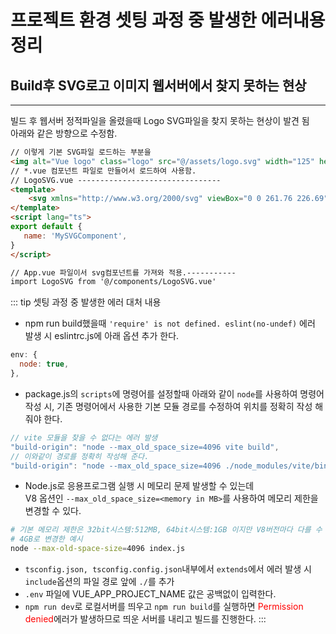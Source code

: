# 프로젝트 환경 셋팅 과정 중 발생한 에러내용 정리


## Build후 SVG로고 이미지 웹서버에서 찾지 못하는 현상
---
빌드 후 웹서버 정적파일을 올렸을때 Logo SVG파일을 찾지 못하는 현상이 발견 됨  
아래와 같은 방향으로 수정함.
```html
// 이렇게 기본 SVG파일 로드하는 부분을
<img alt="Vue logo" class="logo" src="@/assets/logo.svg" width="125" height="125" />
// *.vue 컴포넌트 파일로 만들어서 로드하여 사용함.
// LogoSVG.vue --------------------------------
<template>
	<svg xmlns="http://www.w3.org/2000/svg" viewBox="0 0 261.76 226.69"  xmlns:v="https://vecta.io/nano"><path d="M161.096.001l-30.225 52.351L100.647.001H-.005l130.877 226.688L261.749.001z" fill="#41b883"/><path d="M161.096.001l-30.225 52.351L100.647.001H52.346l78.526 136.01L209.398.001z" fill="#34495e"/></svg>
</template>
<script lang="ts">
export default {
   name: 'MySVGComponent',
}
</script>

// App.vue 파일이서 svg컴포넌트를 가져와 적용.-----------
import LogoSVG from '@/components/LogoSVG.vue'
```


::: tip 셋팅 과정 중 발생한 에러 대처 내용
* npm run build했을때 `'require' is not defined. eslint(no-undef)` 에러 발생 시 eslintrc.js에 아래 옵션 추가 한다.
```javascript
env: {
  node: true,
},
```
* package.js의 `scripts`에 명령어를 설정할때 아래와 같이 `node`를 사용하여 명령어 작성 시, 기존 명령어에서 사용한 기본 모듈 경로를 수정하여 위치를 정확히 작성 해줘야 한다.
```javascript
// vite 모듈을 찾을 수 없다는 에러 발생
"build-origin": "node --max_old_space_size=4096 vite build",
// 이와같이 경로를 정확히 작성해 준다.
"build-origin": "node --max_old_space_size=4096 ./node_modules/vite/bin/vite.js build",
```
* Node.js로 응용프로그램 실행 시 메모리 문제 발생할 수 있는데  
  V8 옵션인 `--max_old_space_size=<memory in MB>`를 사용하여 메모리 제한을 변경할 수 있다.
```sh
# 기본 메모리 제한은 32bit시스템:512MB, 64bit시스템:1GB 이지만 V8버전마다 다를 수 있다.
# 4GB로 변경한 예시
node --max-old-space-size=4096 index.js
```
* `tsconfig.json, tsconfig.config.json`내부에서 `extends`에서 에러 발생 시  
  `include`옵션의 파일 경로 앞에 `./`를 추가
* `.env` 파일에 VUE_APP_PROJECT_NAME 값은 공백없이 입력한다.
* `npm run dev`로 로컬서버를 띄우고 `npm run build`를 실행하면 <span style="color:red">Permission denied</span>에러가 발생하므로 띄운 서버를 내리고 빌드를 진행한다.
:::
